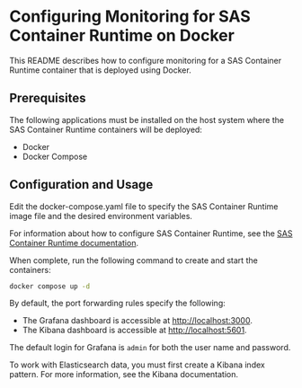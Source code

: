 # Configuring Monitoring for SAS Container Runtime on Docker

This README describes how to configure monitoring for a SAS Container Runtime container that is deployed using Docker.

## Prerequisites

The following applications must be installed on the host system where the SAS Container Runtime containers will be deployed:

* Docker
* Docker Compose

## Configuration and Usage

Edit the docker-compose.yaml file to specify the SAS Container Runtime image file and the desired environment variables.

For information about how to configure SAS Container Runtime, see the
 [SAS Container Runtime documentation](https://documentation.sas.com/?cdcId=mascrtcdc&cdcVersion=default).

When complete, run the following command to create and start the containers:

```bash
docker compose up -d
```

By default, the port forwarding rules specify the following:

* The Grafana dashboard is accessible at <http://localhost:3000>.
* The Kibana dashboard is accessible at <http://localhost:5601>.

The default login for Grafana is `admin` for both the user name and password.

To work with Elasticsearch data, you must first create a Kibana index pattern. For more information, see the Kibana documentation.
